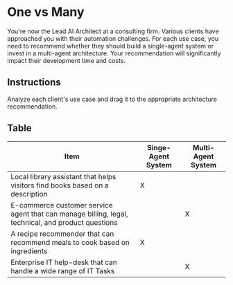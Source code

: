 # One vs Many
You're now the Lead AI Architect at a consulting firm. Various clients have approached you with their automation challenges. For each use case, you need to recommend whether they should build a single-agent system or invest in a multi-agent architecture. Your recommendation will significantly impact their development time and costs.

## Instructions
Analyze each client's use case and drag it to the appropriate architecture recommendation.

## Table
|Item|Singe-Agent System|Multi-Agent System|
|---|---|---|
|Local library assistant that helps visitors find books based on a description|X| |
|E-commerce customer service agent that can manage billing, legal, technical, and product questions| |X|
|A recipe recommender that can recommend meals to cook based on ingredients|X| |
|Enterprise IT help-desk that can handle a wide range of IT Tasks| |X|